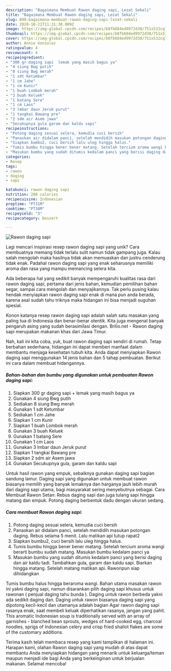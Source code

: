 ```yaml
---
description: "Bagaimana Membuat Rawon daging sapi, Lezat Sekali"
title: "Bagaimana Membuat Rawon daging sapi, Lezat Sekali"
slug: 890-bagaimana-membuat-rawon-daging-sapi-lezat-sekali
date: 2020-10-21T11:31:30.009Z
image: https://img-global.cpcdn.com/recipes/b8fb684ed9972d38/751x532cq70/rawon-daging-sapi-foto-resep-utama.jpg
thumbnail: https://img-global.cpcdn.com/recipes/b8fb684ed9972d38/751x532cq70/rawon-daging-sapi-foto-resep-utama.jpg
cover: https://img-global.cpcdn.com/recipes/b8fb684ed9972d38/751x532cq70/rawon-daging-sapi-foto-resep-utama.jpg
author: Annie Gonzalez
ratingvalue: 4
reviewcount: 4
recipeingredient:
- "300 gr daging sapi  lemak yang masih bagus ya"
- "4 siung Bwg putih"
- "8 siung Bwg merah"
- "1 sdt Ketumbar"
- "1 cm Jahe"
- "1 cm Kunir"
- "1 buah Lombok merah"
- "3 buah Keluek"
- "1 batang Sere"
- "1 cm Laos"
- "3 lmbar daun Jeruk purut"
- "1 tangkai Bawang pre"
- "2 sdm air Asem jawa"
- "Secukupnya gula garam dan kaldu sapi"
recipeinstructions:
- "Potong daging sesuai selera, kemudia cuci bersih"
- "Panaskan air didalam panci, setelah mendidih masukan potongan daging. Rebus selama 5 menit. Lalu matikan api tutup rapat2"
- "Siapkan bumbu2, cuci bersih lalu uleg hingga halus."
- "Tumis bumbu hingga bener bener matang. Setelah tercium aroma wangi berarti bumbu sudah matang. Masukan bumbu kedalam panci ya"
- "Masukan bumbu yang sudah ditumis kedalam panci yang berisi daging dan air kaldu tadi. Tambahkan gula, garam dan kaldu sapi. Biarkan hingga matang. Setelah matang matikan api. Rawonpun siap dihidangkan"
categories:
- Resep
tags:
- rawon
- daging
- sapi

katakunci: rawon daging sapi 
nutrition: 208 calories
recipecuisine: Indonesian
preptime: "PT31M"
cooktime: "PT38M"
recipeyield: "3"
recipecategory: Dessert

---
```



![Rawon daging sapi](https://img-global.cpcdn.com/recipes/b8fb684ed9972d38/751x532cq70/rawon-daging-sapi-foto-resep-utama.jpg)

Lagi mencari inspirasi resep rawon daging sapi yang unik? Cara membuatnya memang tidak terlalu sulit namun tidak gampang juga. Kalau salah mengolah maka hasilnya tidak akan memuaskan dan justru cenderung tidak enak. Padahal rawon daging sapi yang enak seharusnya memiliki aroma dan rasa yang mampu memancing selera kita.

Ada beberapa hal yang sedikit banyak mempengaruhi kualitas rasa dari rawon daging sapi, pertama dari jenis bahan, kemudian pemilihan bahan segar, sampai cara mengolah dan menyajikannya. Tak perlu pusing kalau hendak menyiapkan rawon daging sapi enak di mana pun anda berada, karena asal sudah tahu triknya maka hidangan ini bisa menjadi suguhan spesial.

Konon katanya resep rawon daging sapi adalah salah satu masakan yang paling tua di Indonesia dan benar-benar otentik. Kita juga mengenal banyak pengaruh asing yang sudah berasimilasi dengan. Brilio.net - Rawon daging sapi merupakan makanan khas dari Jawa Timur.


Nah, kali ini kita coba, yuk, buat rawon daging sapi sendiri di rumah. Tetap berbahan sederhana, hidangan ini dapat memberi manfaat dalam membantu menjaga kesehatan tubuh kita. Anda dapat menyiapkan Rawon daging sapi menggunakan 14 jenis bahan dan 5 tahap pembuatan. Berikut ini cara dalam membuat hidangannya.

<!--inarticleads1-->

##### Bahan-bahan dan bumbu yang digunakan untuk pembuatan Rawon daging sapi:

1. Siapkan 300 gr daging sapi + lemak yang masih bagus ya
1. Gunakan 4 siung Bwg putih
1. Sediakan 8 siung Bwg merah
1. Gunakan 1 sdt Ketumbar
1. Sediakan 1 cm Jahe
1. Siapkan 1 cm Kunir
1. Siapkan 1 buah Lombok merah
1. Gunakan 3 buah Keluek
1. Gunakan 1 batang Sere
1. Gunakan 1 cm Laos
1. Gunakan 3 lmbar daun Jeruk purut
1. Siapkan 1 tangkai Bawang pre
1. Siapkan 2 sdm air Asem jawa
1. Gunakan Secukupnya gula, garam dan kaldu sapi


Untuk hasil rawon yang empuk, sebaiknya gunakan daging sapi bagian sandung lamur. Daging sapi yang digunakan untuk membuat rawon biasanya memilih yang banyak lemaknya dan harganya jauh lebih murah dari daging sapi utama, bagi masyarakat sering menyebutnya sebagai. Cara Membuat Rawon Setan: Rebus daging sapi dan juga tulang sapi hingga matang dan empuk. Potong daging berbentuk dadu dengan ukuran sedang. 

<!--inarticleads2-->

##### Cara membuat Rawon daging sapi:

1. Potong daging sesuai selera, kemudia cuci bersih
1. Panaskan air didalam panci, setelah mendidih masukan potongan daging. Rebus selama 5 menit. Lalu matikan api tutup rapat2
1. Siapkan bumbu2, cuci bersih lalu uleg hingga halus.
1. Tumis bumbu hingga bener bener matang. Setelah tercium aroma wangi berarti bumbu sudah matang. Masukan bumbu kedalam panci ya
1. Masukan bumbu yang sudah ditumis kedalam panci yang berisi daging dan air kaldu tadi. Tambahkan gula, garam dan kaldu sapi. Biarkan hingga matang. Setelah matang matikan api. Rawonpun siap dihidangkan


Tumis bumbu halus hingga beraroma wangi. Bahan utama masakan rawon ini yakni daging sapi, namun disarankan pilih daging sapi khusus untuk rawonan ( penjual daging tahu bunda ). Daging untuk rawon berbeda yakni ada sedikit daging dan. Daging untuk rawon biasanya daging sapi yang dipotong kecil-kecil dan utamanya adalah bagian Agar rawon daging sapi rasanya enak, saat membeli keluak diperhatikan rasanya, jangan yang pahit. This aromatic Indonesian soup is traditionally served with an array of garnishes - blanched bean sprouts, wedges of hard-cooked egg, charcoal noodles, sprigs of Indonesian celery and crisp fried shallot flakes are some of the customary additions. 

Terima kasih telah membaca resep yang kami tampilkan di halaman ini. Harapan kami, olahan Rawon daging sapi yang mudah di atas dapat membantu Anda menyiapkan hidangan yang menarik untuk keluarga/teman maupun menjadi ide bagi Anda yang berkeinginan untuk berjualan makanan. Selamat mencoba!
